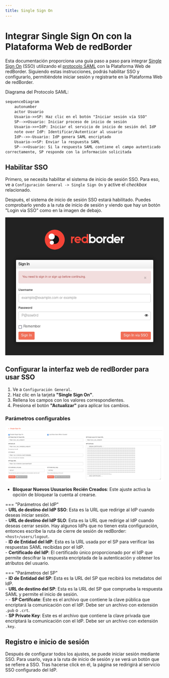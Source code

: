 ```yaml
---
title: Single Sign On
---
```


# Integrar Single Sign On con la Plataforma Web de redBorder  

Esta documentación proporciona una guía paso a paso para integrar [Single Sign On](https://en.wikipedia.org/wiki/Single_sign-on) (SSO) utilizando el [protocolo SAML](https://en.wikipedia.org/wiki/SAML_2.0) con la Plataforma Web de redBorder. Siguiendo estas instrucciones, podrás habilitar SSO y configurarlo, permitiéndote iniciar sesión y registrarte en la Plataforma Web de redBorder.  

Diagrama del Protocolo SAML:  

```mermaid
sequenceDiagram
    autonumber
    actor Usuario
    Usuario->>SP: Haz clic en el botón "Iniciar sesión vía SSO"
    SP-->>Usuario: Iniciar proceso de inicio de sesión
    Usuario->>+IdP: Iniciar el servicio de inicio de sesión del IdP
    note over IdP: Identificar/Autenticar al usuario
    IdP-->>-Usuario: IdP genera SAML encriptado
    Usuario->>SP: Enviar la respuesta SAML
    SP-->>Usuario: Si la respuesta SAML contiene el campo autenticado correctamente, SP responde con la información solicitada
```  

## Habilitar SSO  

Primero, se necesita habilitar el sistema de inicio de sesión SSO. Para eso, ve a `Configuración General -> Single Sign On` y active el *checkbox* relacionado.  

Después, el sistema de inicio de sesión SSO estará habilitado. Puedes comprobarlo yendo a la ruta de inicio de sesión y viendo que hay un botón "Login via SSO" como en la imagen de debajo.  

![SSO Login Button](images/sso_login.png)  

## Configurar la interfaz web de redBorder para usar SSO  

1. Ve a `Configuración General`.  
2. Haz clic en la tarjeta **"Single Sign On"**.  
3. Rellena los campos con los valores correspondientes.  
4. Presiona el botón **"Actualizar"** para aplicar los cambios.  

### Parámetros configurables  

![SSO Config Parameters](images/sso_config.png)  

- **Bloquear Nuevos Ususarios Recién Creados**: Este ajuste activa la opción de bloquear la cuenta al crearse.  

=== "Parámetros del IdP"  
    - **URL de destino del IdP SSO**: Esta es la URL que redirige al IdP cuando deseas iniciar sesión.  
    - **URL de destino del IdP SLO**: Esta es la URL que redirige al IdP cuando deseas cerrar sesión. Hay algunos IdPs que no tienen esta configuración, entonces escribe la ruta de cierre de sesión de redBorder: `<host>/users/logout`.  
    - **ID de Entidad del IdP**: Esta es la URL usada por el SP para verificar las respuestas SAML recibidas por el IdP.  
    - **Certificado del IdP**: El certificado único proporcionado por el IdP que permite descifrar la respuesta encriptada de la autenticación y obtener los atributos del usuario.  

=== "Parámetros del SP"  
    - **ID de Entidad del SP**: Esta es la URL del SP que recibirá los metadatos del IdP.  
    - **URL de destino del SP**: Esta es la URL del SP que comprueba la respuesta SAML y permite el inicio de sesión.  
    - - **SP Certifcate**: Este es el archivo que contiene la clave pública que encriptará la comunicación con el IdP. Debe ser un archivo con extensión `.pub` o `.crt`.  
    - **SP Private Key**: Este es el archivo que contiene la clave privada que encriptará la comunicación con el IdP. Debe ser un archivo con extensión `.key`.  

## Registro e inicio de sesión  

Después de configurar todos los ajustes, se puede iniciar sesión mediante SSO. Para usarlo, vaya a la ruta de inicio de sesión y se verá un botón que se refiere a SSO. Tras hacerse click en él, la página se redirigirá al servicio SSO configurado del IdP.  
